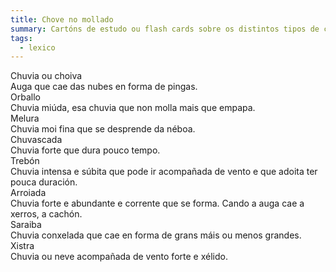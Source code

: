 ```yaml
---
title: Chove no mollado
summary: Cartóns de estudo ou flash cards sobre os distintos tipos de chuvia
tags:
  - lexico
---
```


<e-card color="1">
  <div>Chuvia ou choiva</div>
  <div>Auga que cae das nubes en forma de pingas.</div>
</e-card>

<e-card color="2">
  <div>Orballo</div>
  <div>Chuvia miúda, esa chuvia que non molla mais que empapa.</div>
</e-card>

<e-card color="3">
  <div>Melura</div>
  <div>Chuvia moi fina que se desprende da néboa.</div>
</e-card>

<e-card color="4">
  <div>Chuvascada</div>
  <div>Chuvia forte que dura pouco tempo.</div>
</e-card>

<e-card color="5">
  <div>Trebón</div>
  <div>Chuvia intensa e súbita que pode ir acompañada de vento e que adoita ter pouca duración.</div>
</e-card>

<e-card color="6">
  <div>Arroiada</div>
  <div>Chuvia forte e abundante e corrente que se forma. Cando a auga cae a xerros, a cachón.</div>
</e-card>

<e-card color="7">
  <div>Saraiba</div>
  <div>Chuvia conxelada que cae en forma de grans máis ou menos grandes.</div>
</e-card>

<e-card color="8">
  <div>Xistra</div>
  <div>Chuvia ou neve acompañada de vento forte e xélido.</div>
</e-card>
